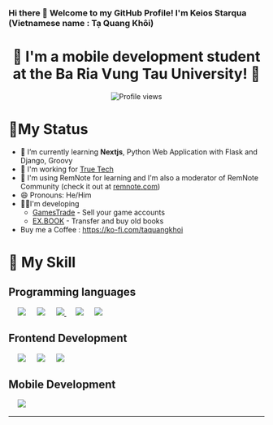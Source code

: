 <!-- Tôi Khôi thật sự rất nhớ Hảo Văn, mong rằng những bài hát Khôi viết cho Hảo không mãi chỉ là demo -->

### Hi there 👋 Welcome to my GitHub Profile! I'm Keios Starqua (Vietnamese name : Tạ Quang Khôi)

<h1 align="center"> 🔭 I'm a mobile development student <br> at the Ba Ria Vung Tau University! 👋 </h1>

<!-- count from Mar 21, 2022 -->
<div align = "center">

![Profile views](https://komarev.com/ghpvc/?username=taquangkhoi)

</div>

# 🤘My Status

- 🌱 I’m currently learning **Nextjs**, Python Web Application with Flask and Django, Groovy
- 🏢 I'm working for [True Tech](https://truetech.com.vn/en/homepage/)
- 📝 I'm using RemNote for learning and I'm also a moderator of RemNote Community (check it out at [remnote.com](https://www.remnote.com/))
- 😄 Pronouns: He/Him
- 👨‍💻I'm developing
  - [GamesTrade](https://games-trade.vercel.app/) - Sell your game accounts
  - [EX.BOOK](https://github.com/TaQuangKhoi/ex_book) - Transfer and buy old books
- Buy me a Coffee : https://ko-fi.com/taquangkhoi

# 🥰 My Skill

## Programming languages

<p align="left">
	&emsp;
	<!-- JavaScript -->
	<img src="https://img.shields.io/badge/javascript%20-%23323330.svg?&style=for-the-badge&logo=javascript&logoColor=%23F7DF1E"/>
	&emsp;
	<!-- Java -->
	<img src="https://img.shields.io/badge/java-%23ED8B00.svg?&style=for-the-badge&logo=java&logoColor=white"/>
	&emsp;
	<!-- PHP 
	<img src="https://img.shields.io/badge/php-%23777BB4.svg?&style=for-the-badge&logo=php&logoColor=white"/>
	-->
	<!-- PyThon -->
	<a href="https://www.python.org/" target="_blank">
	  <img src="https://img.shields.io/badge/python%20-%2314354C.svg?&style=for-the-badge&logo=python&logoColor=white"/>
	</a>
	&emsp;
	<!-- C
	<img src="https://img.shields.io/badge/c%20-%2300599C.svg?&style=for-the-badge&logo=c&logoColor=white"/>
	-->
	<!-- C++ 
	<img src="https://img.shields.io/badge/c++%20-%2300599C.svg?&style=for-the-badge&logo=c%2B%2B&ogoColor=white"/>
	&emsp;
	-->
	<!-- C Sharp -->
	<img src="https://img.shields.io/badge/c%23%20-%23239120.svg?&style=for-the-badge&logo=c-sharp&logoColor=white"/>
	&emsp;
	<!-- Groovy -->
	<img src="https://groovy-lang.org/img/xfavicon.ico.pagespeed.ic.96ap4i0o5w.webp"/>
	&emsp;
</p>

## Frontend Development

<p align="left"> 
  &emsp;
  <!-- HTML 5 -->
	<img src="https://img.shields.io/badge/html5%20-%23E34F26.svg?&style=for-the-badge&logo=html5&logoColor=white"/>  
  &emsp;
  <!-- CSS -->
	<img src="https://img.shields.io/badge/css3%20-%231572B6.svg?&style=for-the-badge&logo=css3&logoColor=white"/>
  &emsp;
  <!-- Bootstrap 
  <img src="https://img.shields.io/badge/bootstrap%20-%23563D7C.svg?&style=for-the-badge&logo=bootstrap&logoColor=white"/>
  &emsp;
  -->
  <!-- Angular 
  <img src="https://img.shields.io/badge/angular%20-%23DD0031.svg?&style=for-the-badge&logo=angular&logoColor=white"/>
  &emsp;
  -->
  <!-- React -->
  <img src="https://img.shields.io/badge/react-%2320232a.svg?style=for-the-badge&logo=react&logoColor=%2361DAFB"/>
  &emsp;
  <!-- WordPress
  <img src="https://img.shields.io/badge/WordPress-%23117AC9.svg?style=for-the-badge&logo=WordPress&logoColor=white"/>
  -->
</p>

<!--
## Backend Development
<p align="left">
  &emsp;
  <img src="https://img.shields.io/badge/symfony-%23000000.svg?style=for-the-badge&logo=symfony&logoColor=white"/>
  &emsp;
  <img src="https://img.shields.io/badge/laravel-%23FF2D20.svg?style=for-the-badge&logo=laravel&logoColor=white"/>
  &emsp;
  <img src="https://img.shields.io/badge/spring-%236DB33F.svg?style=for-the-badge&logo=spring&logoColor=white"/>
  &emsp;
  <img src="https://img.shields.io/badge/django-%23092E20.svg?style=for-the-badge&logo=django&logoColor=white"/>
</p>
-->

## Mobile Development

<p align="left"> 
  &emsp; 
	<img src="https://img.shields.io/badge/Android-3DDC84?style=for-the-badge&logo=android&logoColor=white"/>
</p>

<!--
## Databases
<p align="left">
  &emsp;
  <img src ="https://img.shields.io/badge/postgres-%23316192.svg?&style=for-the-badge&logo=postgresql&logoColor=white"/>
  &emsp;
  <img src ="https://img.shields.io/badge/MongoDB-%234ea94b.svg?&style=for-the-badge&logo=mongodb&logoColor=white"/>
  &emsp;
  <img src="https://img.shields.io/badge/mysql-%2300f.svg?&style=for-the-badge&logo=mysql&logoColor=white"/></a>
</p>
-->

<!--
**TaQuangKhoi/taquangkhoi** is a ✨ _special_ ✨ repository because its `README.md` (this file) appears on your GitHub profile.

Here are some ideas to get you started:

- 👯 I’m looking to collaborate on ...
- 🤔 I’m looking for help with ...
- 💬 Ask me about ...
- 📫 How to reach me: ...
- ⚡ Fun fact: ...
-->
<hr>
<br>

<!-- # 🪴 Github Stats

<div align="left">

<img src="https://github-readme-stats.vercel.app/api/top-langs?username=taquangkhoi&show_icons=true&locale=en&line_height=20&title_color=f69673"
     alt="taquangkhoi-top-langs"
/>

</div>

<img width="400"
     height="200"
     src="https://github-readme-stats.vercel.app/api?username=taquangkhoi&show_icons=true&hide_border=false&line_height=25&title_color=f69673&icon_color=e2a7a2&show_owner=true"
     alt="taquangkhoi-github-stats"
/>

<br> -->
